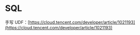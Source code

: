 # SQL

手写 UDF：[https://cloud.tencent.com/developer/article/1021193](https://cloud.tencent.com/developer/article/1021193)

